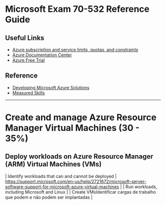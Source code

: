 # Microsoft Exam 70-532 Reference Guide

## Useful Links

* [Azure subscription and service limits, quotas, and constraints](
http://azure.microsoft.com/en-us/documentation/articles/azure-subscription-service-limits/)
* [Azure Documentation Center](http://azure.microsoft.com/en-us/documentation/)
* [Azure Free Trial](http://azure.microsoft.com/en-us/pricing/free-trial/)

## Reference

* [Developing Microsoft Azure Solutions](https://www.microsoft.com/en-us/learning/exam-70-532.aspx)
* [Measured Skills](https://www.microsoft.com/en-us/learning/exam-70-532.aspx#question-types)

***

# Create and manage Azure Resource Manager Virtual Machines (30 - 35%)

## Deploy workloads on Azure Resource Manager (ARM) Virtual Machines (VMs) 

| Identify workloads that can and cannot be deployed | https://support.microsoft.com/en-us/help/2721672/microsoft-server-software-support-for-microsoft-azure-virtual-machines | 
| Run workloads, including Microsoft and Linux |
| Create VMsIdentificar cargas de trabalho que podem e não podem ser implantadas |
 
